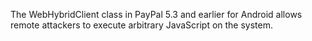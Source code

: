 The WebHybridClient class in PayPal 5.3 and earlier for Android allows remote attackers to execute arbitrary JavaScript on the system.